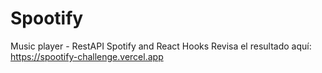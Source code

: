 # Spootify
Music player - RestAPI Spotify and React Hooks
Revisa el resultado aquí: https://spootify-challenge.vercel.app
